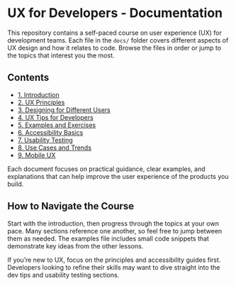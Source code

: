 # UX for Developers - Documentation

This repository contains a self-paced course on user experience (UX) for development teams. Each file in the `docs/` folder covers different aspects of UX design and how it relates to code. Browse the files in order or jump to the topics that interest you the most.

## Contents

- [1. Introduction](introduction.md)
- [2. UX Principles](principles.md)
- [3. Designing for Different Users](user-groups.md)
- [4. UX Tips for Developers](dev-tips.md)
- [5. Examples and Exercises](examples.md)
- [6. Accessibility Basics](accessibility.md)
- [7. Usability Testing](usability-testing.md)
- [8. Use Cases and Trends](use-cases.md)
- [9. Mobile UX](mobile.md)

Each document focuses on practical guidance, clear examples, and explanations that can help improve the user experience of the products you build.

## How to Navigate the Course

Start with the introduction, then progress through the topics at your own pace. Many sections reference one another, so feel free to jump between them as needed. The examples file includes small code snippets that demonstrate key ideas from the other lessons.

If you’re new to UX, focus on the principles and accessibility guides first. Developers looking to refine their skills may want to dive straight into the dev tips and usability testing sections.
